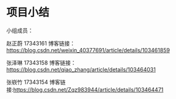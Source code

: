 # 项目小结

小组成员：

赵正蔚 17343161 博客链接：https://blog.csdn.net/weixin_40377691/article/details/103461859

张泽琳 17343158 博客链接：https://blog.csdn.net/qiao_zhang/article/details/103464031  

张嵚竹 17343154  博客链接:https://blog.csdn.net/Zqz983944/article/details/103464471

